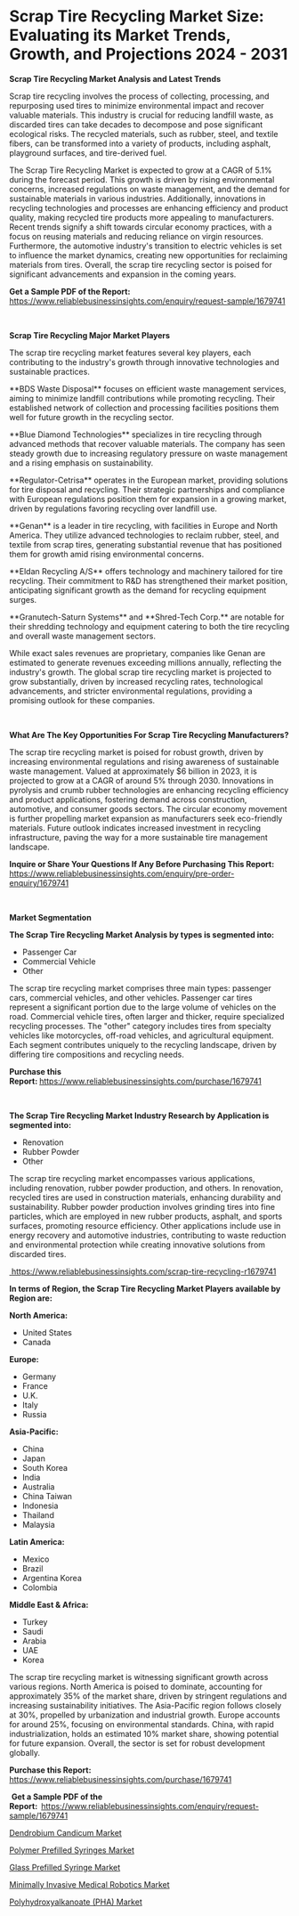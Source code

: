 <p><h1>Scrap Tire Recycling Market Size: Evaluating its Market Trends, Growth, and Projections 2024 - 2031</h1></p><p><strong>Scrap Tire Recycling Market Analysis and Latest Trends</strong></p>
<p><p>Scrap tire recycling involves the process of collecting, processing, and repurposing used tires to minimize environmental impact and recover valuable materials. This industry is crucial for reducing landfill waste, as discarded tires can take decades to decompose and pose significant ecological risks. The recycled materials, such as rubber, steel, and textile fibers, can be transformed into a variety of products, including asphalt, playground surfaces, and tire-derived fuel.</p><p>The Scrap Tire Recycling Market is expected to grow at a CAGR of 5.1% during the forecast period. This growth is driven by rising environmental concerns, increased regulations on waste management, and the demand for sustainable materials in various industries. Additionally, innovations in recycling technologies and processes are enhancing efficiency and product quality, making recycled tire products more appealing to manufacturers. Recent trends signify a shift towards circular economy practices, with a focus on reusing materials and reducing reliance on virgin resources. Furthermore, the automotive industry's transition to electric vehicles is set to influence the market dynamics, creating new opportunities for reclaiming materials from tires. Overall, the scrap tire recycling sector is poised for significant advancements and expansion in the coming years.</p></p>
<p><strong>Get a Sample PDF of the Report:&nbsp;</strong> <a href="https://www.reliablebusinessinsights.com/enquiry/request-sample/1679741?utm_campaign=62&utm_medium=2&utm_source=Github&utm_content=ia&utm_term=14102024&utm_id=scrap-tire-recycling">https://www.reliablebusinessinsights.com/enquiry/request-sample/1679741</a></p>
<p>&nbsp;</p>
<p><strong>Scrap Tire Recycling Major Market Players</strong></p>
<p><p>The scrap tire recycling market features several key players, each contributing to the industry's growth through innovative technologies and sustainable practices. </p><p>**BDS Waste Disposal** focuses on efficient waste management services, aiming to minimize landfill contributions while promoting recycling. Their established network of collection and processing facilities positions them well for future growth in the recycling sector.</p><p>**Blue Diamond Technologies** specializes in tire recycling through advanced methods that recover valuable materials. The company has seen steady growth due to increasing regulatory pressure on waste management and a rising emphasis on sustainability.</p><p>**Regulator-Cetrisa** operates in the European market, providing solutions for tire disposal and recycling. Their strategic partnerships and compliance with European regulations position them for expansion in a growing market, driven by regulations favoring recycling over landfill use.</p><p>**Genan** is a leader in tire recycling, with facilities in Europe and North America. They utilize advanced technologies to reclaim rubber, steel, and textile from scrap tires, generating substantial revenue that has positioned them for growth amid rising environmental concerns.</p><p>**Eldan Recycling A/S** offers technology and machinery tailored for tire recycling. Their commitment to R&D has strengthened their market position, anticipating significant growth as the demand for recycling equipment surges.</p><p>**Granutech-Saturn Systems** and **Shred-Tech Corp.** are notable for their shredding technology and equipment catering to both the tire recycling and overall waste management sectors.</p><p>While exact sales revenues are proprietary, companies like Genan are estimated to generate revenues exceeding millions annually, reflecting the industry's growth. The global scrap tire recycling market is projected to grow substantially, driven by increased recycling rates, technological advancements, and stricter environmental regulations, providing a promising outlook for these companies.</p></p>
<p>&nbsp;</p>
<p><strong>What Are The Key Opportunities For Scrap Tire Recycling Manufacturers?</strong></p>
<p><p>The scrap tire recycling market is poised for robust growth, driven by increasing environmental regulations and rising awareness of sustainable waste management. Valued at approximately $6 billion in 2023, it is projected to grow at a CAGR of around 5% through 2030. Innovations in pyrolysis and crumb rubber technologies are enhancing recycling efficiency and product applications, fostering demand across construction, automotive, and consumer goods sectors. The circular economy movement is further propelling market expansion as manufacturers seek eco-friendly materials. Future outlook indicates increased investment in recycling infrastructure, paving the way for a more sustainable tire management landscape.</p></p>
<p><strong>Inquire or Share Your Questions If Any Before Purchasing This Report:</strong> <a href="https://www.reliablebusinessinsights.com/enquiry/pre-order-enquiry/1679741?utm_campaign=62&utm_medium=2&utm_source=Github&utm_content=ia&utm_term=14102024&utm_id=scrap-tire-recycling">https://www.reliablebusinessinsights.com/enquiry/pre-order-enquiry/1679741</a></p>
<p>&nbsp;</p>
<p><strong>Market Segmentation</strong></p>
<p><strong>The Scrap Tire Recycling Market Analysis by types is segmented into:</strong></p>
<p><ul><li>Passenger Car</li><li>Commercial Vehicle</li><li>Other</li></ul></p>
<p><p>The scrap tire recycling market comprises three main types: passenger cars, commercial vehicles, and other vehicles. Passenger car tires represent a significant portion due to the large volume of vehicles on the road. Commercial vehicle tires, often larger and thicker, require specialized recycling processes. The "other" category includes tires from specialty vehicles like motorcycles, off-road vehicles, and agricultural equipment. Each segment contributes uniquely to the recycling landscape, driven by differing tire compositions and recycling needs.</p></p>
<p><strong>Purchase this Report:&nbsp;</strong><a href="https://www.reliablebusinessinsights.com/purchase/1679741?utm_campaign=62&utm_medium=2&utm_source=Github&utm_content=ia&utm_term=14102024&utm_id=scrap-tire-recycling">https://www.reliablebusinessinsights.com/purchase/1679741</a></p>
<p>&nbsp;</p>
<p><strong>The Scrap Tire Recycling Market Industry Research by Application is segmented into:</strong></p>
<p><ul><li>Renovation</li><li>Rubber Powder</li><li>Other</li></ul></p>
<p><p>The scrap tire recycling market encompasses various applications, including renovation, rubber powder production, and others. In renovation, recycled tires are used in construction materials, enhancing durability and sustainability. Rubber powder production involves grinding tires into fine particles, which are employed in new rubber products, asphalt, and sports surfaces, promoting resource efficiency. Other applications include use in energy recovery and automotive industries, contributing to waste reduction and environmental protection while creating innovative solutions from discarded tires.</p></p>
<p><a href="https://www.reliablebusinessinsights.com/scrap-tire-recycling-r1679741?utm_campaign=62&utm_medium=2&utm_source=Github&utm_content=ia&utm_term=14102024&utm_id=scrap-tire-recycling">&nbsp;https://www.reliablebusinessinsights.com/scrap-tire-recycling-r1679741</a></p>
<p><strong>In terms of Region, the Scrap Tire Recycling Market Players available by Region are:</strong></p>
<p>
    <p> <strong> North America: </strong>
        <ul>
            <li>United States</li>
            <li>Canada</li>
        </ul>
        </p> 
    <p> <strong> Europe: </strong>
        <ul>
            <li>Germany</li>
            <li>France</li>
            <li>U.K.</li>
            <li>Italy</li>
            <li>Russia</li>
        </ul>
        </p> 
    <p> <strong> Asia-Pacific: </strong>
        <ul>
            <li>China</li>
            <li>Japan</li>
            <li>South Korea</li>
            <li>India</li>
            <li>Australia</li>
            <li>China Taiwan</li>
            <li>Indonesia</li>
            <li>Thailand</li>
            <li>Malaysia</li>
        </ul>
        </p> 
    <p> <strong> Latin America: </strong>
        <ul>
            <li>Mexico</li>
            <li>Brazil</li>
            <li>Argentina Korea</li>
            <li>Colombia</li>
        </ul>
        </p> 
    <p> <strong> Middle East & Africa: </strong>
        <ul>
            <li>Turkey</li>
            <li>Saudi</li>
            <li>Arabia</li>
            <li>UAE</li>
            <li>Korea</li>
        </ul>
    </p>
    </p>
<p><p>The scrap tire recycling market is witnessing significant growth across various regions. North America is poised to dominate, accounting for approximately 35% of the market share, driven by stringent regulations and increasing sustainability initiatives. The Asia-Pacific region follows closely at 30%, propelled by urbanization and industrial growth. Europe accounts for around 25%, focusing on environmental standards. China, with rapid industrialization, holds an estimated 10% market share, showing potential for future expansion. Overall, the sector is set for robust development globally.</p></p>
<p><strong>Purchase this Report: </strong><a href="https://www.reliablebusinessinsights.com/purchase/1679741?utm_campaign=62&utm_medium=2&utm_source=Github&utm_content=ia&utm_term=14102024&utm_id=scrap-tire-recycling">https://www.reliablebusinessinsights.com/purchase/1679741</a></p>
<p>&nbsp;<strong>Get a Sample PDF of the Report:&nbsp;&nbsp;</strong><a href="https://www.reliablebusinessinsights.com/enquiry/request-sample/1679741?utm_campaign=62&utm_medium=2&utm_source=Github&utm_content=ia&utm_term=14102024&utm_id=scrap-tire-recycling">https://www.reliablebusinessinsights.com/enquiry/request-sample/1679741</a></p>
<p><strong></strong></p>
<p><p><a href="https://www.linkedin.com/pulse/global-dendrobium-candicum-industry-analysis-share-growth-trends-cynvf?utm_campaign=62&utm_medium=2&utm_source=Github&utm_content=ia&utm_term=14102024&utm_id=scrap-tire-recycling">Dendrobium Candicum Market</a></p><p><a href="https://github.com/Annahawkins697/Market-Research-Report-List-1/blob/main/polymer-prefilled-syringes-market.md?utm_campaign=62&utm_medium=2&utm_source=Github&utm_content=ia&utm_term=14102024&utm_id=scrap-tire-recycling">Polymer Prefilled Syringes Market</a></p><p><a href="https://github.com/WashimHussain441/Market-Research-Report-List-1/blob/main/glass-prefilled-syringe-market.md?utm_campaign=62&utm_medium=2&utm_source=Github&utm_content=ia&utm_term=14102024&utm_id=scrap-tire-recycling">Glass Prefilled Syringe Market</a></p><p><a href="https://www.linkedin.com/pulse/emerging-minimally-invasive-medical-robotics-market-opportunities-snu0f?utm_campaign=62&utm_medium=2&utm_source=Github&utm_content=ia&utm_term=14102024&utm_id=scrap-tire-recycling">Minimally Invasive Medical Robotics Market</a></p><p><a href="https://www.linkedin.com/pulse/evaluating-global-polyhydroxyalkanoate-pha-market-trends-growth-ntjlf?utm_campaign=62&utm_medium=2&utm_source=Github&utm_content=ia&utm_term=14102024&utm_id=scrap-tire-recycling">Polyhydroxyalkanoate (PHA) Market</a></p></p>